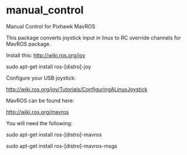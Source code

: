 # manual_control
Manual Control for Pixhawk MavROS

This package converts joystick input in linux to RC override channels for MavROS package.

Install this:
http://wiki.ros.org/joy


sudo apt-get install ros-[distro]-joy

Configure your USB joystick:

http://wiki.ros.org/joy/Tutorials/ConfiguringALinuxJoystick

MavROS can be found here:

http://wiki.ros.org/mavros

You will need the following:

sudo apt-get install ros-[distro]-mavros

sudo apt-get install ros-[distro]-mavros-msgs
